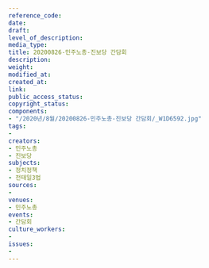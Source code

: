 ```yaml
---
reference_code: 
date: 
draft: 
level_of_description: 
media_type: 
title: 20200826-민주노총-진보당 간담회
description: 
weight: 
modified_at: 
created_at: 
link: 
public_access_status: 
copyright_status: 
components:
- "/2020년/8월/20200826-민주노총-진보당 간담회/_W1D6592.jpg"
tags:
- 
creators:
- 민주노총
- 진보당
subjects:
- 정치정책
- 전태일3법
sources:
- 
venues:
- 민주노총
events:
- 간담회
culture_workers:
- 
issues:
- 
---
```

